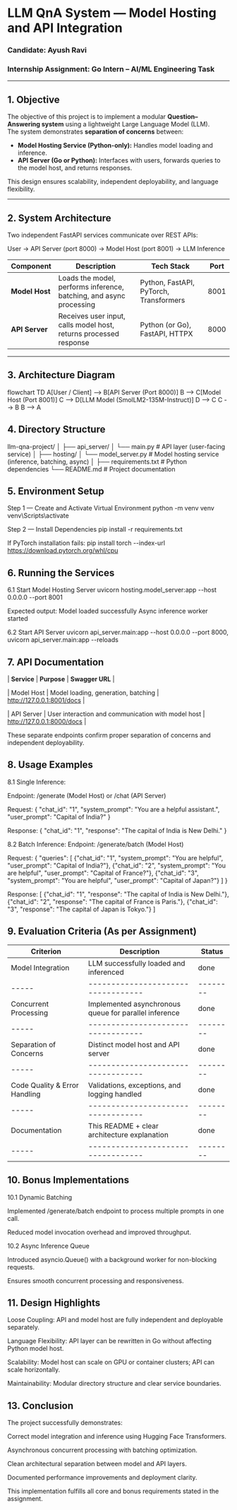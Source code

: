 # LLM QnA System — Model Hosting and API Integration

### Candidate: Ayush Ravi  
### Internship Assignment: Go Intern – AI/ML Engineering Task  

---

## 1. Objective

The objective of this project is to implement a modular **Question–Answering system** using a lightweight Large Language Model (LLM).  
The system demonstrates **separation of concerns** between:

- **Model Hosting Service (Python-only):** Handles model loading and inference.  
- **API Server (Go or Python):** Interfaces with users, forwards queries to the model host, and returns responses.

This design ensures scalability, independent deployability, and language flexibility.

---

## 2. System Architecture

Two independent FastAPI services communicate over REST APIs:

User → API Server (port 8000) → Model Host (port 8001) → LLM Inference


| Component | Description | Tech Stack | Port |
|------------|-------------|------------|------|
| **Model Host** | Loads the model, performs inference, batching, and async processing | Python, FastAPI, PyTorch, Transformers | 8001 |
| **API Server** | Receives user input, calls model host, returns processed response | Python (or Go), FastAPI, HTTPX | 8000 |

---

## 3. Architecture Diagram
flowchart TD
    A[User / Client] --> B[API Server (Port 8000)]
    B --> C[Model Host (Port 8001)]
    C --> D[LLM Model (SmolLM2-135M-Instruct)]
    D --> C
    C --> B
    B --> A

## 4. Directory Structure
llm-qna-project/
│
├── api_server/
│   └── main.py                # API layer (user-facing service)
│
├── hosting/
│   └── model_server.py        # Model hosting service (inference, batching, async)
│
├── requirements.txt           # Python dependencies
└── README.md                  # Project documentation


## 5. Environment Setup
Step 1 — Create and Activate Virtual Environment
python -m venv venv
venv\Scripts\activate

Step 2 — Install Dependencies
pip install -r requirements.txt

If PyTorch installation fails:
pip install torch --index-url https://download.pytorch.org/whl/cpu


## 6. Running the Services
6.1 Start Model Hosting Server
uvicorn hosting.model_server:app --host 0.0.0.0 --port 8001

Expected output:
Model loaded successfully 
Async inference worker started

6.2 Start API Server
uvicorn api_server.main:app --host 0.0.0.0 --port 8000, 
uvicorn api_server.main:app --reloads



## 7. API Documentation

| **Service** | **Purpose** | **Swagger URL** |

| Model Host | Model loading, generation, batching | http://127.0.0.1:8001/docs |

| API Server | User interaction and communication with model host | http://127.0.0.1:8000/docs |


These separate endpoints confirm proper separation of concerns and independent deployability.


## 8. Usage Examples
8.1 Single Inference:

Endpoint: /generate (Model Host) or /chat (API Server)

Request:
{
  "chat_id": "1",
  "system_prompt": "You are a helpful assistant.",
  "user_prompt": "Capital of India?"
}

Response:
{
  "chat_id": "1",
  "response": "The capital of India is New Delhi."
}

8.2 Batch Inference:
Endpoint: /generate/batch (Model Host)

Request:
{
  "queries": [
    {"chat_id": "1", "system_prompt": "You are helpful", "user_prompt": "Capital of India?"},
    {"chat_id": "2", "system_prompt": "You are helpful", "user_prompt": "Capital of France?"},
    {"chat_id": "3", "system_prompt": "You are helpful", "user_prompt": "Capital of Japan?"}
  ]
}

Response:
[
  {"chat_id": "1", "response": "The capital of India is New Delhi."},
  {"chat_id": "2", "response": "The capital of France is Paris."},
  {"chat_id": "3", "response": "The capital of Japan is Tokyo."}
]


## 9. Evaluation Criteria (As per Assignment)
| **Criterion** | **Description** | **Status** |
|-----|----------------------------------|--------|
| Model Integration | LLM successfully loaded and inferenced | done |
|-----|----------------------------------|--------|
| Concurrent Processing | Implemented asynchronous queue for parallel inference | done |
|-----|----------------------------------|--------|
| Separation of Concerns | Distinct model host and API server | done |
|-----|----------------------------------|--------|
| Code Quality & Error Handling | Validations, exceptions, and logging handled | done |
|-----|----------------------------------|--------|
| Documentation | This README + clear architecture explanation | done |
|-----|----------------------------------|--------|


## 10. Bonus Implementations
10.1 Dynamic Batching

Implemented /generate/batch endpoint to process multiple prompts in one call.

Reduced model invocation overhead and improved throughput.

10.2 Async Inference Queue

Introduced asyncio.Queue() with a background worker for non-blocking requests.

Ensures smooth concurrent processing and responsiveness.


## 11. Design Highlights

Loose Coupling: API and model host are fully independent and deployable separately.

Language Flexibility: API layer can be rewritten in Go without affecting Python model host.

Scalability: Model host can scale on GPU or container clusters; API can scale horizontally.

Maintainability: Modular directory structure and clear service boundaries.


## 13. Conclusion

The project successfully demonstrates:

Correct model integration and inference using Hugging Face Transformers.

Asynchronous concurrent processing with batching optimization.

Clean architectural separation between model and API layers.

Documented performance improvements and deployment clarity.

This implementation fulfills all core and bonus requirements stated in the assignment.